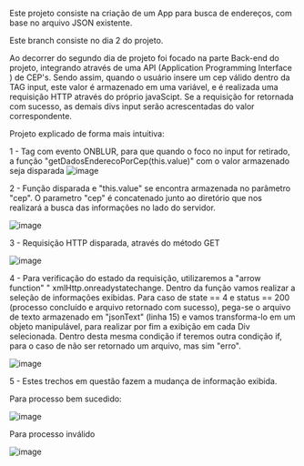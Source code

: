 Este projeto consiste na criação de um App para busca de endereços, com base no arquivo JSON existente. 

Este branch consiste no dia 2 do projeto.

Ao decorrer do segundo dia de projeto foi focado na parte Back-end do projeto, integrando através de uma API (Application Programming Interface ) de CEP's. Sendo assim, quando o usuário insere um cep válido dentro da TAG input, este valor é armazenado em uma variável, e é realizada uma requisição HTTP através do próprio javaScipt. Se a requisição for retornada com sucesso, as demais divs input serão acrescentadas do valor correspondente. 

Projeto explicado de forma mais intuitiva:

 1 - Tag com evento ONBLUR, para que quando o foco no input for retirado, a função "getDadosEnderecoPorCep(this.value)" com o valor armazenado seja disparada ![image](https://user-images.githubusercontent.com/68876300/214656391-671f9fb5-e747-4ac6-9a16-5b2645273c97.png)
 
 2 - Função disparada e "this.value" se encontra armazenada no parâmetro "cep". O parametro "cep" é concatenado junto ao diretório que nos realizará a busca das informações no lado do servidor.
 
 ![image](https://user-images.githubusercontent.com/68876300/214657869-9cb63985-676e-4205-a903-79a9f04b5839.png)

3 - Requisição HTTP disparada, através do método GET 

![image](https://user-images.githubusercontent.com/68876300/214659725-bc55a8ab-4337-461a-903d-d15f310f0a30.png)

4 - Para verificação do estado da requisição, utilizaremos a "arrow function" " xmlHttp.onreadystatechange. Dentro da função vamos realizar a seleção de informações exibidas. Para caso de state == 4 e status == 200 (processo concluído e arquivo retornado com sucesso), pega-se o arquivo de texto armazenado em "jsonText" (linha 15) e vamos transforma-lo em um objeto manipulável, para realizar por fim a exibição em cada Div selecionada. Dentro desta mesma condição if teremos outra condição if, para o caso de não ser retornado um arquivo, mas sim "erro".

![image](https://user-images.githubusercontent.com/68876300/214659939-f304c2ea-dcf3-47c2-9d5b-af9b2ca16289.png)

5 - Estes trechos em questão fazem a mudança de informação exibida.

Para processo bem sucedido:

![image](https://user-images.githubusercontent.com/68876300/214664951-a947763c-0c0f-40d5-829f-92e82a4808a1.png)

Para processo inválido

![image](https://user-images.githubusercontent.com/68876300/214665242-349f6296-a683-4487-874b-7419fa6c06d3.png)




